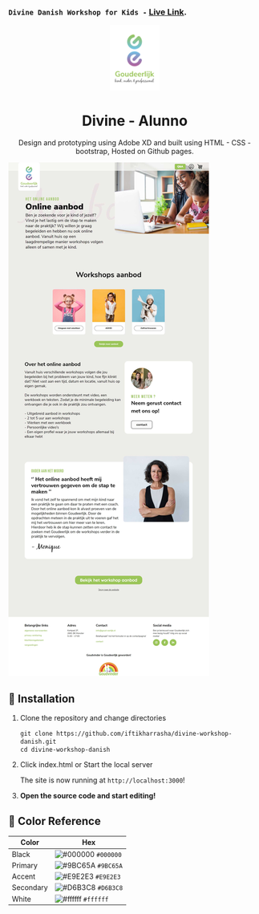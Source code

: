 ### `Divine Danish Workshop for Kids -` [Live Link](https://iftikharrasha.github.io/divine-workshop-danish/).

<p align="center">
  <a href="https://iftikharrasha.github.io/divine-workshop-danish/">
    <img alt="Logo" src="./img/logo.png" width="100" />
  </a>
</p>
<h1 align="center">
  Divine - Alunno
</h1>
<p align="center">
  Design and prototyping using Adobe XD and built using HTML - CSS - bootstrap, Hosted on Github pages.
</p>

![hero](./img/divine-ui.jpg)

## 🚀 Installation

1.  Clone the repository and change directories

    ```shell
    git clone https://github.com/iftikharrasha/divine-workshop-danish.git
    cd divine-workshop-danish
    ```

2. Click index.html or Start the local server

    The site is now running at `http://localhost:3000`!
    

3.  **Open the source code and start editing!**
 
 ## 🎨 Color Reference
| Color          | Hex                                                                |
| -------------- | ------------------------------------------------------------------ |
| Black          | ![#000000](https://via.placeholder.com/10/0000?text=+) `#000000` |
| Primary        | ![#9BC65A](https://via.placeholder.com/10/9BC65A?text=+) `#9BC65A` |
| Accent        | ![#E9E2E3](https://via.placeholder.com/10/E9E2E3?text=+) `#E9E2E3` |
| Secondary        | ![#D6B3C8](https://via.placeholder.com/10/D6B3C8?text=+) `#D6B3C8` |
| White          | ![#ffffff](https://via.placeholder.com/10/ffffff?text=+) `#ffffff` |


